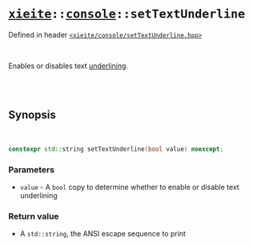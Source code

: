 # [`xieite`](../../README.md)`::`[`console`](../../docs/console.md)`::setTextUnderline`
Defined in header [`<xieite/console/setTextUnderline.hpp>`](../../include/xieite/console/setTextUnderline.hpp)

<br/>

Enables or disables text <u>underlining</u>.

<br/><br/>

## Synopsis

<br/>

```cpp
constexpr std::string setTextUnderline(bool value) noexcept;
```
### Parameters
- `value` - A `bool` copy to determine whether to enable or disable text underlining
### Return value
- A `std::string`, the ANSI escape sequence to print
